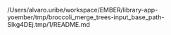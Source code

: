 /Users/alvaro.uribe/workspace/EMBER/library-app-yoember/tmp/broccoli_merge_trees-input_base_path-Slkg4DEj.tmp/1/README.md